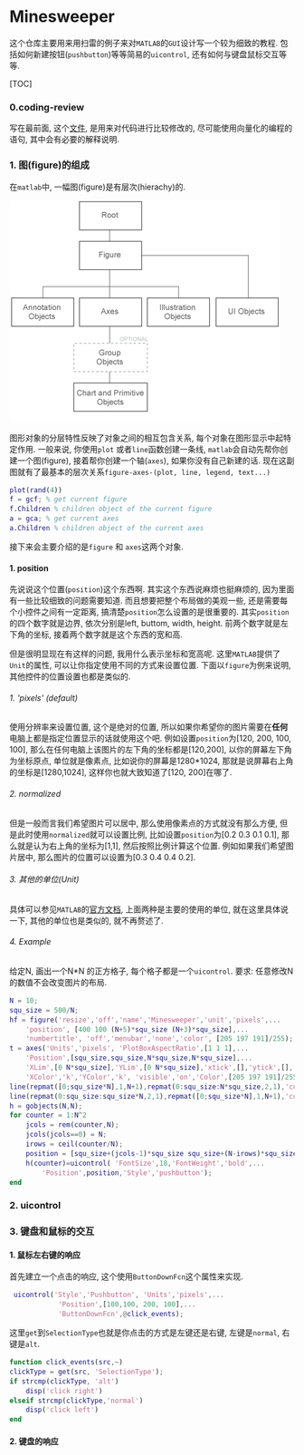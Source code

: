 # Minesweeper

这个仓库主要用来用扫雷的例子来对`MATLAB`的`GUI`设计写一个较为细致的教程. 包括如何新建按钮(`pushbutton`)等等简易的`uicontrol`, 还有如何与键盘鼠标交互等等.

[TOC]

### 0.coding-review
写在最前面, 这个[文件](./coding_review.m), 是用来对代码进行比较修改的, 尽可能使用向量化的编程的语句, 其中会有必要的解释说明.

### 1. 图(figure)的组成
在`matlab`中, 一幅图(figure)是有层次(hierachy)的.

![](./doccenter_graphicsheirarchy.png)

图形对象的分层特性反映了对象之间的相互包含关系, 每个对象在图形显示中起特定作用. 一般来说, 你使用`plot` 或者`line`函数创建一条线, `matlab`会自动先帮你创建一个图(figure), 接着帮你创建一个轴(`axes`), 如果你没有自己新建的话. 现在这副图就有了最基本的层次关系`figure-axes-(plot, line, legend, text...)`

```matlab
plot(rand(4))
f = gcf; % get current figure
f.Children % children object of the current figure
a = gca; % get current axes
a.Children % children object of the current axes
```

接下来会主要介绍的是`figure` 和 `axes`这两个对象.

#### 1. position

先说说这个位置(`position`)这个东西啊. 其实这个东西说麻烦也挺麻烦的, 因为里面有一些比较细致的问题需要知道. 而且想要把整个布局做的美观一些, 还是需要每个小控件之间有一定距离, 搞清楚`position`怎么设置的是很重要的. 其实`position`的四个数字就是边界,  依次分别是left, buttom, width, height. 前两个数字就是左下角的坐标, 接着两个数字就是这个东西的宽和高.

但是很明显现在有这样的问题, 我用什么表示坐标和宽高呢. 这里`MATLAB`提供了`Unit`的属性, 可以让你指定使用不同的方式来设置位置. 下面以`figure`为例来说明, 其他控件的位置设置也都是类似的. 

###### 1. 'pixels' (default)     
 使用分辨率来设置位置, 这个是绝对的位置, 所以如果你希望你的图片需要在**任何**电脑上都是指定位置显示的话就使用这个吧. 例如设置`position`为[120, 200, 100, 100], 那么在任何电脑上该图片的左下角的坐标都是[120,200], 以你的屏幕左下角为坐标原点, 单位就是像素点, 比如说你的屏幕是1280*1024, 那就是说屏幕右上角的坐标是[1280,1024], 这样你也就大致知道了[120, 200]在哪了. 

###### 2. normalized        
但是一般而言我们希望图片可以居中, 那么使用像素点的方式就没有那么方便, 但是此时使用`normalized`就可以设置比例, 比如设置`position`为[0.2 0.3 0.1 0.1], 那么就是认为右上角的坐标为[1,1], 然后按照比例计算这个位置. 例如如果我们希望图片居中, 那么图片的位置可以设置为[0.3 0.4 0.4 0.2].

###### 3. 其他的单位(Unit)

具体可以参见`MATLAB`的[官方文档][1], 上面两种是主要的使用的单位, 就在这里具体说一下, 其他的单位也是类似的, 就不再赘述了.

###### 4. Example
给定N, 画出一个N*N 的正方格子, 每个格子都是一个`uicontrol`. 要求: 任意修改N的数值不会改变图片的布局. 
```matlab
N = 10;
squ_size = 500/N;
hf = figure('resize','off','name','Minesweeper','unit','pixels',...
    'position', [400 100 (N+5)*squ_size (N+3)*squ_size],...
    'numbertitle', 'off','menubar','none','color', [205 197 191]/255);
t = axes('Units','pixels', 'PlotBoxAspectRatio',[1 1 1],...
    'Position',[squ_size,squ_size,N*squ_size,N*squ_size],...
    'XLim',[0 N*squ_size],'YLim',[0 N*squ_size],'xtick',[],'ytick',[],...
    'XColor','k','YColor','k', 'visible','on','Color',[205 197 191]/255);
line(repmat([0;squ_size*N],1,N+1),repmat(0:squ_size:N*squ_size,2,1),'color','k');
line(repmat(0:squ_size:squ_size*N,2,1),repmat([0;squ_size*N],1,N+1),'color','k');
h = gobjects(N,N);
for counter = 1:N^2
    jcols = rem(counter,N);
    jcols(jcols==0) = N;
    irows = ceil(counter/N);
    position = [squ_size+(jcols-1)*squ_size squ_size+(N-irows)*squ_size squ_size squ_size];
    h(counter)=uicontrol( 'FontSize',18,'FontWeight','bold',...
        'Position',position,'Style','pushbutton');
end
```


### 2. uicontrol




### 3. 键盘和鼠标的交互

#### 1. 鼠标左右键的响应
首先建立一个点击的响应, 这个使用`ButtonDownFcn`这个属性来实现.
```matlab
 uicontrol('Style','Pushbutton', 'Units','pixels',...
            'Position',[100,100, 200, 100],...
            'ButtonDownFcn',@click_events);
```
这里`get`到`SelectionType`也就是你点击的方式是左键还是右键, 左键是`normal`, 右键是`alt`.
```matlab
function click_events(src,~)
clickType = get(src, 'SelectionType');
if strcmp(clickType, 'alt')
    disp('click right')
elseif strcmp(clickType,'normal')
    disp('click left')
end
```


#### 2. 键盘的响应


  [1]: https://www.mathworks.com/help/matlab/ref/figure.html#buich1u-1_sep_shared-Units
